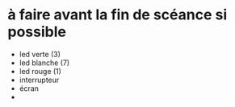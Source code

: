 # à faire avant la fin de scéance si possible


- led verte (3)
- led blanche (7)
- led rouge (1)
- interrupteur
- écran
- 

